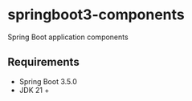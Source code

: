 # springboot3-components

Spring Boot application components

## Requirements

- Spring Boot 3.5.0
- JDK 21 +

